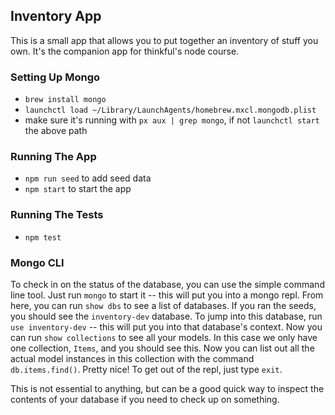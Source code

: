 Inventory App
-------------

This is a small app that allows you to put together an inventory of stuff you own. It's the companion app for thinkful's node course.

### Setting Up Mongo

- `brew install mongo`
- `launchctl load ~/Library/LaunchAgents/homebrew.mxcl.mongodb.plist`
- make sure it's running with `px aux | grep mongo`, if not `launchctl start` the above path

### Running The App

- `npm run seed` to add seed data
- `npm start` to start the app

### Running The Tests

- `npm test`

### Mongo CLI

To check in on the status of the database, you can use the simple command line tool. Just run `mongo` to start it -- this will put you into a mongo repl. From here, you can run `show dbs` to see a list of databases. If you ran the seeds, you should see the `inventory-dev` database. To jump into this database, run `use inventory-dev` -- this will put you into that database's context. Now you can run `show collections` to see all your models. In this case we only have one collection, `Items`, and you should see this. Now you can list out all the actual model instances in this collection with the command `db.items.find()`. Pretty nice! To get out of the repl, just type `exit`.

This is not essential to anything, but can be a good quick way to inspect the contents of your database if you need to check up on something.
